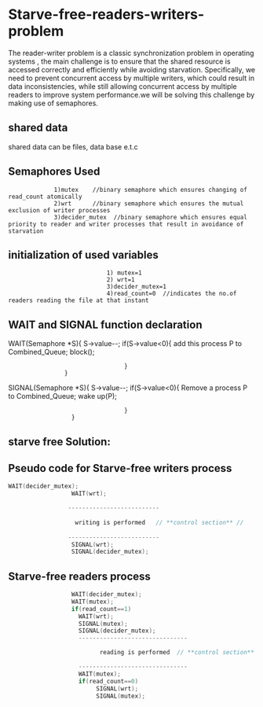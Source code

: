 # Starve-free-readers-writers-problem
The reader-writer problem is a classic synchronization problem in operating systems , the main challenge is to ensure that the shared resource is accessed correctly and efficiently while avoiding starvation. Specifically, we need to prevent concurrent access by multiple writers, which could result in data inconsistencies, while still allowing concurrent access by multiple readers to improve system performance.we will be solving this challenge by making use of semaphores.
## shared data
shared data can be files, data base e.t.c
## Semaphores Used
                 1)mutex    //binary semaphore which ensures changing of read_count atomically
                 2)wrt      //binary semaphore which ensures the mutual exclusion of writer processes
                 3)decider_mutex  //binary semaphore which ensures equal priority to reader and writer processes that result in avoidance of starvation
                 
## initialization of used variables      
                                1) mutex=1
                                2) wrt=1    
                                3)decider_mutex=1  
                                4)read_count=0  //indicates the no.of readers reading the file at that instant
 ## WAIT and SIGNAL function declaration
 WAIT(Semaphore *S){
                      S->value--;
                       if(S->value<0){
                                       add this process P to Combined_Queue;
                                              block();

                                     }
                    }

  SIGNAL(Semaphore *S){
                      S->value--;
                       if(S->value<0){
                                       Remove a process P to Combined_Queue;
                                              wake up(P);

                                     }
                      }
                      
## starve free Solution:


## Pseudo code for Starve-free writers process
``` cpp
WAIT(decider_mutex);
                  WAIT(wrt);

                 --------------------------
                 
                   writing is performed   // **control section** //
                 
                 --------------------------
                  SIGNAL(wrt);
                  SIGNAL(decider_mutex);
```                  
## Starve-free readers process
``` cpp
                  WAIT(decider_mutex);
                  WAIT(mutex);
                  if(read_count==1)
                    WAIT(wrt);
                    SIGNAL(mutex);
                    SIGNAL(decider_mutex);
                    -------------------------------

                          reading is performed  // **control section** //

                    -------------------------------
                    WAIT(mutex);
                    if(read_count==0)
                         SIGNAL(wrt);
                         SIGNAL(mutex);
 ```                        
                         

